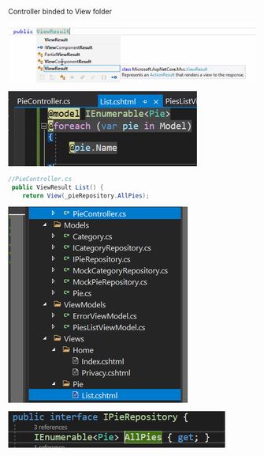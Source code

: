 Controller binded to View folder

![alt text](_images/image.png)

![alt text](_images/image-1.png)

```csharp
//PieController.cs
 public ViewResult List() {
    return View(_pieRepository.AllPies);
```

![alt text](_images/image-2.png)

![alt text](_images/image-3.png)
